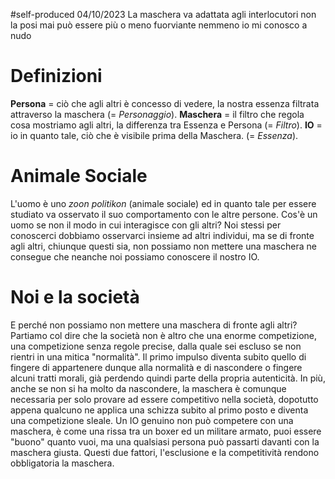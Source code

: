 #self-produced 04/10/2023
La maschera va adattata agli interlocutori
non la posi mai
può essere più o meno fuorviante
nemmeno io mi conosco a nudo
# Definizioni
__Persona__ = ciò che agli altri è concesso di vedere, la nostra essenza filtrata attraverso la maschera (= _Personaggio_).
__Maschera__ = il filtro che regola cosa mostriamo agli altri, la differenza tra Essenza e Persona (= _Filtro_).
__IO__ = io in quanto tale, ciò che è visibile prima della Maschera. (= _Essenza_).
# Animale Sociale
L'uomo è uno _zoon politikon_ (animale sociale) ed in quanto tale per essere studiato va osservato il suo comportamento con le altre persone. Cos'è un uomo se non il modo in cui interagisce con gli altri? Noi stessi per conoscerci dobbiamo osservarci insieme ad altri individui, ma se di fronte agli altri, chiunque questi sia, non possiamo non mettere una maschera ne consegue che neanche noi possiamo conoscere il nostro IO.
# Noi e la società
E perché non possiamo non mettere una maschera di fronte agli altri? 
Partiamo col dire che la società non è altro che una enorme competizione, una competizione senza regole precise, dalla quale sei escluso se non rientri in una mitica "normalità".
Il primo impulso diventa subito quello di fingere di appartenere dunque alla normalità e di nascondere o fingere alcuni tratti morali, già perdendo quindi parte della propria autenticità.
In più, anche se non si ha molto da nascondere, la maschera è comunque necessaria per solo provare ad essere competitivo nella società, dopotutto appena qualcuno ne applica una schizza subito al primo posto e diventa una competizione sleale. 
Un IO genuino non può competere con una maschera, è come una rissa tra un boxer ed un militare armato, puoi essere "buono" quanto vuoi, ma una qualsiasi persona può passarti davanti con la maschera giusta.
Questi due fattori, l'esclusione e la competitività rendono obbligatoria la maschera.